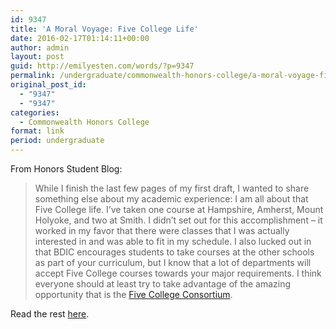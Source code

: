 ```yaml
---
id: 9347
title: 'A Moral Voyage: Five College Life'
date: 2016-02-17T01:14:11+00:00
author: admin
layout: post
guid: http://emilyesten.com/words/?p=9347
permalink: /undergraduate/commonwealth-honors-college/a-moral-voyage-five-college-life/
original_post_id:
  - "9347"
  - "9347"
categories:
  - Commonwealth Honors College
format: link
period: undergraduate
---
```

From Honors Student Blog:

> While I finish the last few pages of my first draft, I wanted to share something else about my academic experience: I am all about that Five College life. I’ve taken one course at Hampshire, Amherst, Mount Holyoke, and two at Smith. I didn’t set out for this accomplishment – it worked in my favor that there were classes that I was actually interested in and was able to fit in my schedule. I also lucked out in that BDIC encourages students to take courses at the other schools as part of your curriculum, but I know that a lot of departments will accept Five College courses towards your major requirements. I think everyone should at least try to take advantage of the amazing opportunity that is the <a href="https://www.fivecolleges.edu/consortium" target="_blank">Five College Consortium</a>.

Read the rest [here](https://www.honors.umass.edu/blog/eesten/moral-voyage-five-college-life).
